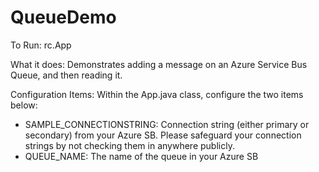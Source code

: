 # QueueDemo
To Run: rc.App

What it does: Demonstrates adding a message on an Azure Service Bus Queue, and then reading it.

Configuration Items: Within the App.java class, configure the two items below:

  - SAMPLE_CONNECTIONSTRING: Connection string (either primary or secondary) from your Azure SB. Please safeguard your connection strings by not checking them in anywhere publicly.
  - QUEUE_NAME: The name of the queue in your Azure SB
